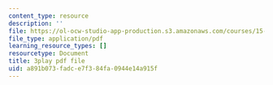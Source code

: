```yaml
---
content_type: resource
description: ''
file: https://ol-ocw-studio-app-production.s3.amazonaws.com/courses/15-031j-energy-decisions-markets-and-policies-spring-2012/a891b073fadce7f384fa0944e14a915f_-7dYXCHtTFY.pdf
file_type: application/pdf
learning_resource_types: []
resourcetype: Document
title: 3play pdf file
uid: a891b073-fadc-e7f3-84fa-0944e14a915f
---
```

